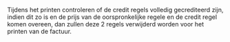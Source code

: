 Tijdens het printen controleren of de credit regels volledig gecrediteerd zijn, indien dit zo is en de prijs van de oorspronkelijke regele en de credit regel komen overeen, dan zullen deze 2 regels verwijderd worden voor het printen van de factuur.